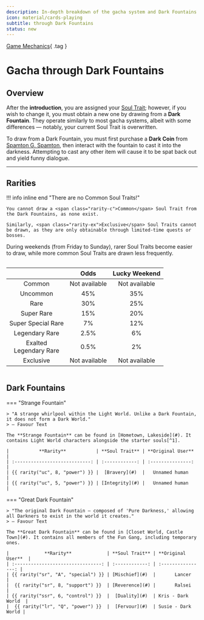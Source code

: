 ```yaml
---
description: In-depth breakdown of the gacha system and Dark Fountains.
icon: material/cards-playing
subtitle: through Dark Fountains
status: new
---
```


[Game Mechanics](index.md){ .tag }

# Gacha through Dark Fountains

## Overview

After the **introduction**, you are assigned your [Soul Trait](#); however, if you wish to change it, you must obtain a new one by drawing from a **Dark Fountain**. They operate similarly to most gacha systems, albeit with some differences — notably, your current Soul Trait is overwritten.

To draw from a Dark Fountain, you must first purchase a **Dark Coin** from [Spamton G. Spamton](#), then interact with the fountain to cast it into the darkness. Attempting to cast any other item will cause it to be spat back out and yield funny dialogue.

---

## Rarities

!!! info inline end "There are no Common Soul Traits!"

    You cannot draw a <span class="rarity-c">Common</span> Soul Trait from the Dark Fountains, as none exist.

    Similarly, <span class="rarity-ex">Exclusive</span> Soul Traits cannot be drawn, as they are only obtainable through limited-time quests or bosses.

During weekends (from Friday to Sunday), rarer Soul Traits become easier to draw, while more common Soul Traits are drawn less frequently.

<div style="display:inline-block; vertical-align:top;" markdown>

|                                                           |   **Odds**    | **Lucky Weekend** |
| :-------------------------------------------------------: | :-----------: | :---------------: |
|           <span class="rarity-c">Common</span>            | Not available |   Not available   |
|          <span class="rarity-uc">Uncommon</span>          |      45%      |        35%        |
|            <span class="rarity-r">Rare</span>             |      30%      |        25%        |
|         <span class="rarity-sr">Super Rare</span>         |      15%      |        20%        |
|    <span class="rarity-ssr">Super Special Rare</span>     |      7%       |        12%        |
|       <span class="rarity-lr">Legendary Rare</span>       |     2.5%      |        6%         |
| <span class="rarity-xlr">Exalted<br>Legendary Rare</span> |     0.5%      |        2%         |
|         <span class="rarity-ex">Exclusive</span>          | Not available |   Not available   |

</div>

## Dark Fountains

=== "Strange Fountain"

    > "A strange whirlpool within the Light World. Unlike a Dark Fountain, it does not form a Dark World."
    > — Favour Text

    The **Strange Fountain** can be found in [Hometown, Lakeside](#). It contains Light World characters alongside the starter souls[^1].

    |           **Rarity**           | **Soul Trait** | **Original User** |
    | :----------------------------: | :------------: | :---------------: |
    | {{ rarity("uc", 8, "power") }} |  [Bravery](#)  |   Unnamed human   |
    | {{ rarity("uc", 5, "power") }} | [Integrity](#) |   Unnamed human   |

=== "Great Dark Fountain"

    > "The original Dark Fountain — composed of 'Pure Darkness,' allowing all Darkners to exist in the world it creates."
    > — Favour Text

    The **Great Dark Fountain** can be found in [Closet World, Castle Town](#). It contains all members of the Fun Gang, including temporary ones.

    |             **Rarity**             | **Soul Trait** | **Original User**  |
    | :--------------------------------: | :------------: | :----------------: |
    | {{ rarity("sr", "A", "special") }} | [Mischief](#)  |       Lancer       |
    |  {{ rarity("sr", 8, "support") }}  | [Reverence](#) |       Ralsei       |
    | {{ rarity("ssr", 6, "control") }}  |  [Duality](#)  | Kris - Dark World  |
    |  {{ rarity("lr", "Q", "power") }}  |  [Fervour](#)  | Susie - Dark World |

[^1]: Since the game is in early access, there are currently only 2 starter souls.
